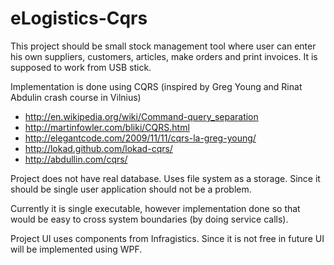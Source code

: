 eLogistics-Cqrs
===============

This project should be small stock management tool where user can enter his own suppliers, customers, articles, 
make orders and print invoices. It is supposed to work from USB stick.

Implementation is done using CQRS (inspired by Greg Young and Rinat Abdulin crash course in Vilnius)

* http://en.wikipedia.org/wiki/Command-query_separation
* http://martinfowler.com/bliki/CQRS.html
* http://elegantcode.com/2009/11/11/cqrs-la-greg-young/
* http://lokad.github.com/lokad-cqrs/
* http://abdullin.com/cqrs/

Project does not have real database. Uses file system as a storage. 
Since it should be single user application should not be a problem.

Currently it is single executable, however implementation done so that would be easy to cross 
system boundaries (by doing service calls).

Project UI uses components from Infragistics. 
Since it is not free in future UI will be implemented using WPF.
